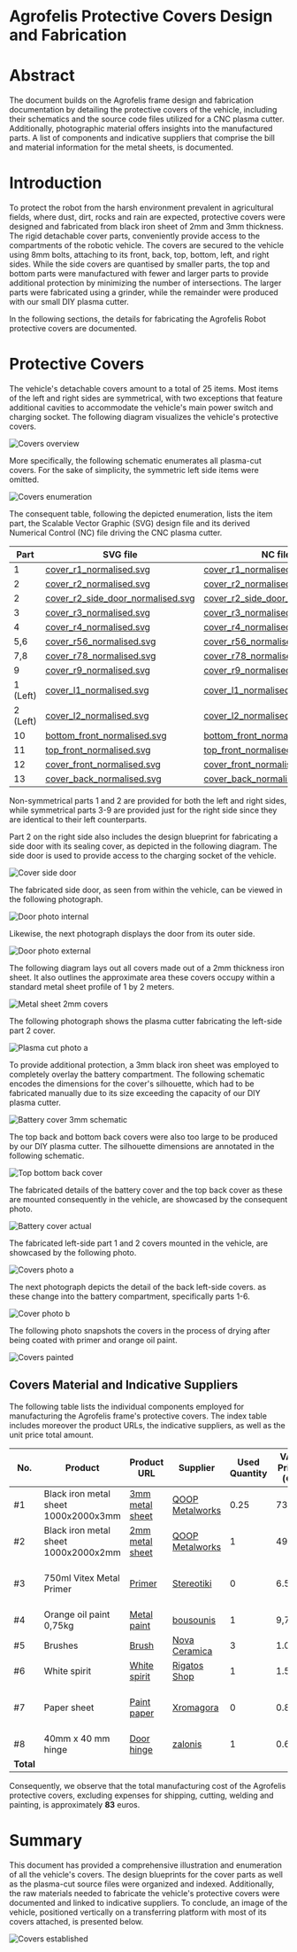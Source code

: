 # Agrofelis Protective Covers Design and Fabrication

# Abstract 

The document builds on the Agrofelis frame design and fabrication documentation by detailing the protective covers of the vehicle, including their schematics and the source code files utilized for a CNC plasma cutter. Additionally, photographic material offers insights into the manufactured parts. A list of components and indicative suppliers that comprise the bill and material information for the metal sheets, is documented. 

# Introduction

To protect the robot from the harsh environment prevalent in agricultural fields, where dust, dirt, rocks and rain are expected, protective covers were designed and fabricated from black iron sheet of 2mm and 3mm thickness. The rigid detachable cover parts, conveniently provide access to the compartments of the robotic vehicle. The covers are secured to the vehicle using 8mm bolts, attaching to its front, back, top, bottom, left, and right sides. While the side covers are quantised by smaller parts, the top and bottom parts were manufactured with fewer and larger parts to provide additional protection by minimizing the number of intersections. The larger parts were fabricated using a grinder, while the remainder were produced with our small DIY plasma cutter.

In the following sections, the details for fabricating the Agrofelis Robot protective covers are documented.

# Protective Covers

The vehicle's detachable covers amount to a total of 25 items. Most items of the left and right sides are symmetrical, with two exceptions that feature additional cavities to accommodate the vehicle's main power switch and charging socket. The following diagram visualizes the vehicle's protective covers. 

![Covers overview](_figures/01_cover_overview.png)

More specifically, the following schematic enumerates all plasma-cut covers. For the sake of simplicity, the symmetric left side items were omitted.

![Covers enumeration](_figures/02_covers_enumerate.png)

The consequent table, following the depicted enumeration, lists the item part, the Scalable Vector Graphic (SVG) design file and its derived Numerical Control (NC) file driving the CNC plasma cutter.

| Part | SVG file | NC file |
|--|-------------------------|----------------------------|
| 1 | [cover_r1_normalised.svg](assets/frame-covers/SVG/cover_r1_normalised.svg) | [cover_r1_normalised.nc](assets/frame-covers/NC/cover_r1_normalised.nc) |
| 2 | [cover_r2_normalised.svg](assets/frame-covers/SVG/cover_r2_normalised.svg) | [cover_r2_normalised.nc](assets/frame-covers/NC/cover_r2_normalised.nc) |
| 2 | [cover_r2_side_door_normalised.svg](assets/frame-covers/SVG/side_door_normalised.svg) | [cover_r2_side_door_normalised.nc](assets/frame-covers/NC/side_door_normalised.nc) |
| 3 | [cover_r3_normalised.svg](assets/frame-covers/SVG/cover_r3_normalised.svg) | [cover_r3_normalised.nc](assets/frame-covers/NC/cover_r3_normalised.nc) |
| 4 | [cover_r4_normalised.svg](assets/frame-covers/SVG/cover_r4_normalised.svg) | [cover_r4_normalised.nc](assets/frame-covers/NC/cover_r4_normalised.nc) |
| 5,6 | [cover_r56_normalised.svg](assets/frame-covers/SVG/cover_r56_normalised.svg) | [cover_r56_normalised.nc](assets/frame-covers/NC/cover_r56_normalised.nc) |
| 7,8 | [cover_r78_normalised.svg](assets/frame-covers/SVG/cover_r78_normalised.svg) | [cover_r78_normalised.nc](assets/frame-covers/NC/cover_r78_normalised.nc) |
| 9 | [cover_r9_normalised.svg](assets/frame-covers/SVG/cover_r9_normalised.svg) | [cover_r9_normalised.nc](assets/frame-covers/NC/cover_r9_normalised.nc) |
| 1 (Left) | [cover_l1_normalised.svg](assets/frame-covers/SVG/cover_l1_normalised.svg) | [cover_l1_normalised.nc](assets/frame-covers/NC/cover_l1_normalised.nc) |
| 2 (Left) | [cover_l2_normalised.svg](assets/frame-covers/SVG/cover_l2_normalised.svg) | [cover_l2_normalised.nc](assets/frame-covers/NC/cover_l2_normalised.nc) |
| 10 | [bottom_front_normalised.svg](assets/frame-covers/SVG/bottom_front_normalised.svg) | [bottom_front_normalised.nc](assets/frame-covers/NC/bottom_front_normalised.nc) |
| 11 | [top_front_normalised.svg](assets/frame-covers/SVG/top_front_normalised.svg) | [top_front_normalised.nc](assets/frame-covers/NC/top_front_normalised.nc) |
| 12 | [cover_front_normalised.svg](assets/frame-covers/SVG/cover_front_normalised.svg) | [cover_front_normalised.nc](assets/frame-covers/NC/cover_front_normalised.nc) |
| 13 | [cover_back_normalised.svg](assets/frame-covers/SVG/cover_back_normalised.svg) | [cover_back_normalised.nc](assets/frame-covers/NC/cover_back_normalised.nc) |

Non-symmetrical parts 1 and 2 are provided for both the left and right sides, while symmetrical parts 3-9 are provided just for the right side since they are identical to their left counterparts.

Part 2 on the right side also includes the design blueprint for fabricating a side door with its sealing cover, as depicted in the following diagram. The side door is used to provide access to the charging socket of the vehicle.

![Cover side door](_figures/06.charching-door.png)

The fabricated side door, as seen from within the vehicle, can be viewed in the following photograph.

![Door photo internal](_figures/07-door_in.jpg)

Likewise, the next photograph displays the door from its outer side.

![Door photo external](_figures/08-door_outside.jpg)

The following diagram lays out all covers made out of a 2mm thickness iron sheet. It also outlines the approximate area these covers occupy within a standard metal sheet profile of 1 by 2 meters.

![Metal sheet 2mm covers](_figures/03_2mm_covers.png)


The following photograph shows the plasma cutter fabricating the left-side part 2 cover.

![Plasma cut photo a](_figures/03_plasma_cut_a.jpg)

To provide additional protection, a 3mm black iron sheet was employed to completely overlay the battery compartment. The following schematic encodes the dimensions for the cover's silhouette, which had to be fabricated manually due to its size exceeding the capacity of our DIY plasma cutter. 

![Battery cover 3mm schematic](_figures/04-battery-cover-3mm.png)

The top back and bottom back covers were also too large to be produced by our DIY plasma cutter. The silhouette dimensions are annotated in the following schematic.

![Top bottom back cover](_figures/05.top-bottom_back_covers.png)


The fabricated details of the battery cover and the top back cover as these are mounted consequently in the vehicle, are showcased by the consequent photo.

![Battery cover actual](_figures/05-battery-cover-actual.jpg)

The fabricated left-side part 1 and 2 covers mounted in the vehicle, are showcased by the following photo.

![Covers photo a](_figures/09-covers-placed-a.jpg)

The next photograph depicts the detail of the back left-side covers. as these change into the battery compartment, specifically parts 1-6.

![Cover photo b](_figures/10_covers-placed-b.jpg)

The following photo snapshots the covers in the process of drying after being coated with primer and orange oil paint.

![Covers painted](_figures/12_covers_painted.jpg)

## Covers Material and Indicative Suppliers
 
The following table lists the individual components employed for manufacturing the Agrofelis frame's protective covers. The index table includes moreover the product URLs, the indicative suppliers, as well as the unit price total amount.

<div align="center">

| No. |  Product | Product URL | Supplier | Used Quantity | VAT Price (€) | Subtotal (€)  | Note |
|----|--------------|------------|-----|---|---|---|---|
| #1 | Black iron metal sheet 1000x2000x3mm  | [3mm metal sheet](https://www.e-metalshop.gr/sidera/lamarynes/lamarina-sidhroy-mayrh-1000x2000x3mm) | [QOOP Metalworks](https://www.qoop.gr)  | 0.25 | 73.85 | 18.5 | - |
| #2 | Black iron metal sheet 1000x2000x2mm  | [2mm metal sheet](https://www.e-metalshop.gr/sidera/lamarynes/lamarina-sidhroy-mayrh-1000x2000x2mm) | [QOOP Metalworks](https://www.qoop.gr)  | 1 | 49.23 | 49.23 | - |
| #3 | 750ml Vitex Metal Primer | [Primer](https://www.stereotiki.gr/store4/vitex-metal-primer-astari-metallon.html) | [Stereotiki](https://www.stereotiki.gr) | 0 | 6.50 | 0 | Reused from frame material|
| #4 | Orange oil paint 0,75kg | [Metal paint](https://www.bousounis.gr/%CF%87%CF%81%CF%89%CE%BC%CE%B1%CF%84%CE%B1-amp-%CE%B2%CE%B5%CF%81%CE%BD%CE%B9%CE%BA%CE%B9%CE%B1/%CE%BD%CF%84%CE%BF%CF%85%CE%BA%CE%BF%CF%87%CF%81%CF%89%CE%BC%CE%B1%CF%84%CE%B1/vechro-gumilak-metal-duco-%CF%85%CF%88%CE%B7%CE%BB%CE%B7%CF%83-%CE%B1%CE%BD%CF%84%CE%BF%CF%87%CE%B7%CF%83-%CE%BD%CF%84%CE%BF%CF%85%CE%BA%CE%BF%CF%87%CF%81%CF%89%CE%BC%CE%B1-603-%CE%B7%CE%BB%CE%B5%CE%BA%CF%84%CF%81%CE%BF-750ml.htm) | [bousounis](https://www.bousounis.gr/) | 1 | 9,7 | 9.7 | - |
| #5 | Brushes| [Brush](https://nova-ceramica.gr/products/morris-39253) | [Nova Ceramica](https://nova-ceramica.gr/) | 3 | 1.00 | 3.00 | - |
| #6 | White spirit| [White spirit](https://www.rigatos-shop.gr/dialytika-diavrwtika-spray/2381-white-spirit-%CE%B4%CE%B9%CE%B1%CE%BB%CF%85%CF%84%CE%B9%CE%BA%CF%8C-500ml.html)  | [Rigatos Shop](https://www.rigatos-shop.gr/) | 1 | 1.50 | 1.50 | - |
| #7 | Paper sheet | [Paint paper](https://xromagora.gr/%CF%83%CF%85%CE%BD%CE%B1%CF%86%CE%AE-%CF%87%CF%81%CF%89%CE%BC%CE%AC%CF%84%CF%89%CE%BD/%CF%87%CE%B1%CF%81%CF%84%CE%AF-%CE%B3%CE%BA%CE%BF%CF%86%CF%81%CE%AD-%CE%BD%CE%AC%CF%85%CE%BB%CE%BF%CE%BD/%CF%87%CE%B1%CF%81%CF%84%CE%AF-%CE%B3%CE%BA%CE%BF%CF%86%CF%81%CE%B5-%CE%BF%CE%BD%CF%84%CE%BF%CF%85%CE%BB%CE%B5.) | [Xromagora](https://xromagora.gr/) | 0 | 0.80 | 0.00 | Reused from frame material|
| #8 | 40mm x 40 mm hinge | [Door hinge](https://zalonis.eu/menteses-plake-siderenios-40x40-galvanize-italy) | [zalonis](zalonis.eu) | 1 | 0.60 | 0.60 | - |
| **Total** |      |    |     |      |     |  **82.53**  | | 
</div>

Consequently, we observe that the total manufacturing cost of the Agrofelis protective covers, excluding expenses for shipping, cutting, welding and painting, is approximately  **83** euros.

# Summary

This document has provided a comprehensive illustration and enumeration of all the vehicle's covers. The design blueprints for the cover parts as well as the plasma-cut source files were organized and indexed. Additionally, the raw materials needed to fabricate the vehicle's protective covers were documented and linked to indicative suppliers. To conclude, an image of the vehicle, positioned vertically on a transferring platform with most of its covers attached, is presented below.

![Covers established](_figures/13_covers-placed_overview.jpg)
